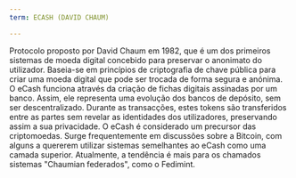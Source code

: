 ```yaml
---
term: ECASH (DAVID CHAUM)

---
```

Protocolo proposto por David Chaum em 1982, que é um dos primeiros sistemas de moeda digital concebido para preservar o anonimato do utilizador. Baseia-se em princípios de criptografia de chave pública para criar uma moeda digital que pode ser trocada de forma segura e anónima. O eCash funciona através da criação de fichas digitais assinadas por um banco. Assim, ele representa uma evolução dos bancos de depósito, sem ser descentralizado. Durante as transacções, estes tokens são transferidos entre as partes sem revelar as identidades dos utilizadores, preservando assim a sua privacidade. O eCash é considerado um precursor das criptomoedas. Surge frequentemente em discussões sobre a Bitcoin, com alguns a quererem utilizar sistemas semelhantes ao eCash como uma camada superior. Atualmente, a tendência é mais para os chamados sistemas "Chaumian federados", como o Fedimint.
